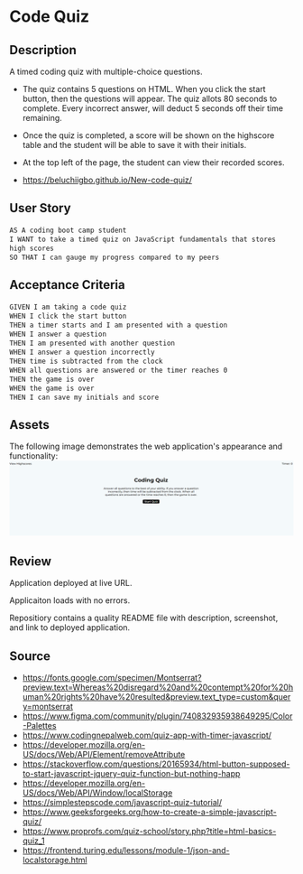 # Code Quiz

## Description

A timed coding quiz with multiple-choice questions.
  
* The quiz contains 5 questions on HTML. When you click the start button, then the questions will appear. The quiz allots 80 seconds to complete. Every incorrect answer,  will deduct 5 seconds off their time remaining.

* Once the quiz is completed, a score will be shown on the highscore table and the student will be able to save it with their initials.

* At the top left of the page, the student can view their recorded scores.

* https://beluchiigbo.github.io/New-code-quiz/

## User Story

```
AS A coding boot camp student
I WANT to take a timed quiz on JavaScript fundamentals that stores high scores
SO THAT I can gauge my progress compared to my peers
```

## Acceptance Criteria 
```
GIVEN I am taking a code quiz
WHEN I click the start button
THEN a timer starts and I am presented with a question
WHEN I answer a question
THEN I am presented with another question
WHEN I answer a question incorrectly
THEN time is subtracted from the clock
WHEN all questions are answered or the timer reaches 0
THEN the game is over
WHEN the game is over
THEN I can save my initials and score
```

## Assets

The following image demonstrates the web application's appearance and functionality:
![](assets/images/code-quiz-image.png) 

## Review

Application deployed at live URL.

Applicaiton loads with no errors.

Repositiory contains a quality README file with description, screenshot, and link to deployed application.

## Source
* https://fonts.google.com/specimen/Montserrat?preview.text=Whereas%20disregard%20and%20contempt%20for%20human%20rights%20have%20resulted&preview.text_type=custom&query=montserrat
* https://www.figma.com/community/plugin/740832935938649295/Color-Palettes
* https://www.codingnepalweb.com/quiz-app-with-timer-javascript/ 
* https://developer.mozilla.org/en-US/docs/Web/API/Element/removeAttribute
* https://stackoverflow.com/questions/20165934/html-button-supposed-to-start-javascript-jquery-quiz-function-but-nothing-happ
* https://developer.mozilla.org/en-US/docs/Web/API/Window/localStorage 
* https://simplestepscode.com/javascript-quiz-tutorial/ 
* https://www.geeksforgeeks.org/how-to-create-a-simple-javascript-quiz/ 
* https://www.proprofs.com/quiz-school/story.php?title=html-basics-quiz_1
* https://frontend.turing.edu/lessons/module-1/json-and-localstorage.html 

